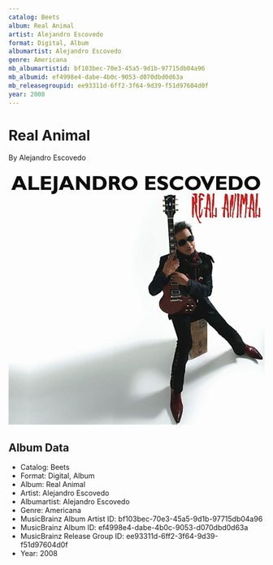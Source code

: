 ```yaml
---
catalog: Beets
album: Real Animal
artist: Alejandro Escovedo
format: Digital, Album
albumartist: Alejandro Escovedo
genre: Americana
mb_albumartistid: bf103bec-70e3-45a5-9d1b-97715db04a96
mb_albumid: ef4998e4-dabe-4b0c-9053-d070dbd0d63a
mb_releasegroupid: ee93311d-6ff2-3f64-9d39-f51d97604d0f
year: 2008
---
```


# Real Animal

By Alejandro Escovedo

![](../../assets/beetscovers/Alejandro_Escovedo-Real_Animal.jpg)

## Album Data

- Catalog: Beets
- Format: Digital, Album
- Album: Real Animal
- Artist: Alejandro Escovedo
- Albumartist: Alejandro Escovedo
- Genre: Americana
- MusicBrainz Album Artist ID: bf103bec-70e3-45a5-9d1b-97715db04a96
- MusicBrainz Album ID: ef4998e4-dabe-4b0c-9053-d070dbd0d63a
- MusicBrainz Release Group ID: ee93311d-6ff2-3f64-9d39-f51d97604d0f
- Year: 2008

